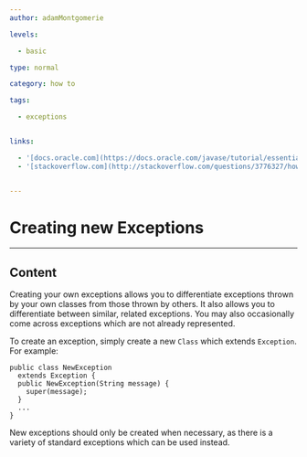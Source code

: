 ```yaml
---
author: adamMontgomerie

levels:

  - basic

type: normal

category: how to

tags:

  - exceptions


links:

  - '[docs.oracle.com](https://docs.oracle.com/javase/tutorial/essential/exceptions/creating.html){website}'
  - '[stackoverflow.com](http://stackoverflow.com/questions/3776327/how-to-define-custom-exception-class-in-java-the-easiest-way){website}'


---
```


# Creating new Exceptions

---
## Content

Creating your own exceptions allows you to differentiate exceptions thrown by your own classes from those thrown by others. It also allows you to differentiate between similar, related exceptions. You may also occasionally come across exceptions which are not already represented.

To create an exception, simply create a new `Class` which extends `Exception`. For example:

```
public class NewException
  extends Exception {
  public NewException(String message) {
    super(message);
  }
  ...
}
```
New exceptions should only be created when necessary, as there is a variety of standard exceptions which can be used instead.

